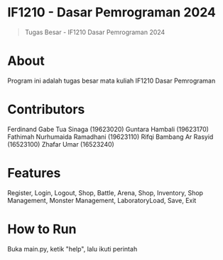 # IF1210 - Dasar Pemrograman 2024
> Tugas Besar - IF1210 Dasar Pemrograman 2024

# About
Program ini adalah tugas besar mata kuliah IF1210 Dasar Pemrograman

# Contributors
Ferdinand Gabe Tua Sinaga (19623020)
Guntara Hambali (19623170)
Fathimah Nurhumaida Ramadhani (19623110)
Rifqi Bambang Ar Rasyid (16523100)
Zhafar Umar (16523240)

# Features
Register, Login, Logout, Shop, Battle, Arena, Shop, Inventory, Shop Management, Monster Management, LaboratoryLoad, Save, Exit

# How to Run
Buka main.py, ketik "help", lalu ikuti perintah
